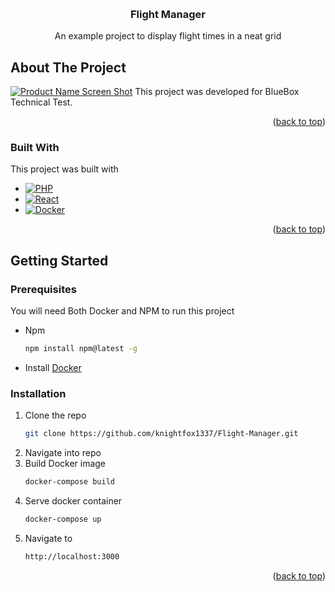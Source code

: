 <!-- Improved compatibility of back to top link: See: https://github.com/othneildrew/Best-README-Template/pull/73 -->
<a name="readme-top"></a>
<!--
*** Thanks for checking out the Best-README-Template. If you have a suggestion
*** that would make this better, please fork the repo and create a pull request
*** or simply open an issue with the tag "enhancement".
*** Don't forget to give the project a star!
*** Thanks again! Now go create something AMAZING! :D
-->

<!-- PROJECT LOGO -->
<br />
<div align="center">

  <h3 align="center">Flight Manager</h3>

  <p align="center">
    An example project to display flight times in a neat grid
    <br />
    <!-- <a href="#">View Demo</a> -->
  </p>
</div>


<!-- ABOUT THE PROJECT -->
## About The Project

[![Product Name Screen Shot][product-screenshot]](https://example.com)
This project was developed for BlueBox Technical Test.
<br />

<p align="right">(<a href="#readme-top">back to top</a>)</p>



### Built With

This project was built with

* [![PHP][Php]][php-url]
* [![React][React.js]][React-url]
* [![Docker][docker]][docker-url]

<p align="right">(<a href="#readme-top">back to top</a>)</p>



<!-- GETTING STARTED -->
## Getting Started



### Prerequisites

You will need Both Docker and NPM to run this project
* Npm
  ```sh
  npm install npm@latest -g
  ```
* Install [Docker](https://www.docker.com/)

### Installation


1. Clone the repo
   ```sh
   git clone https://github.com/knightfox1337/Flight-Manager.git
   ```
2. Navigate into repo
3. Build Docker image
   ```sh
   docker-compose build
   ```
4. Serve docker container
   ```sh
   docker-compose up
   ```
5. Navigate to 
    ```sh
   http://localhost:3000
   ```


<p align="right">(<a href="#readme-top">back to top</a>)</p>





<!-- MARKDOWN LINKS & IMAGES -->
<!-- https://www.markdownguide.org/basic-syntax/#reference-style-links -->
[contributors-shield]: https://img.shields.io/github/contributors/othneildrew/Best-README-Template.svg?style=for-the-badge
[contributors-url]: https://github.com/othneildrew/Best-README-Template/graphs/contributors
[forks-shield]: https://img.shields.io/github/forks/othneildrew/Best-README-Template.svg?style=for-the-badge
[forks-url]: https://github.com/othneildrew/Best-README-Template/network/members
[stars-shield]: https://img.shields.io/github/stars/othneildrew/Best-README-Template.svg?style=for-the-badge
[stars-url]: https://github.com/othneildrew/Best-README-Template/stargazers
[issues-shield]: https://img.shields.io/github/issues/othneildrew/Best-README-Template.svg?style=for-the-badge
[issues-url]: https://github.com/othneildrew/Best-README-Template/issues
[license-shield]: https://img.shields.io/github/license/othneildrew/Best-README-Template.svg?style=for-the-badge
[license-url]: https://github.com/othneildrew/Best-README-Template/blob/master/LICENSE.txt
[linkedin-shield]: https://img.shields.io/badge/-LinkedIn-black.svg?style=for-the-badge&logo=linkedin&colorB=555
[linkedin-url]: https://linkedin.com/in/othneildrew
[product-screenshot]: https://awesomescreenshot.s3.amazonaws.com/image/1269080/44838842-a877d30a1de48cb2f3abd8befd2196b0.png?X-Amz-Algorithm=AWS4-HMAC-SHA256&X-Amz-Credential=AKIAJSCJQ2NM3XLFPVKA%2F20231213%2Fus-east-1%2Fs3%2Faws4_request&X-Amz-Date=20231213T004143Z&X-Amz-Expires=28800&X-Amz-SignedHeaders=host&X-Amz-Signature=e8c9abe2e223993510b4a8c78ab302ae41e5cd7b1904be3ce2615dc0f0063d83
[php]: https://img.shields.io/badge/php-000000?style=for-the-badge&logo=php&logoColor=white
[php-url]: https://www.php.net/
[React.js]: https://img.shields.io/badge/React-20232A?style=for-the-badge&logo=react&logoColor=61DAFB
[React-url]: https://reactjs.org/
[Docker]: https://img.shields.io/badge/docker-000000?style=for-the-badge&logo=docker&logoColor=white
[docker-url]: https://www.docker.com/